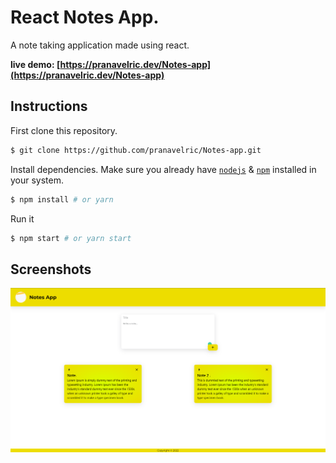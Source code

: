 
# React Notes App.

A note taking application made using react.

**live demo: [https://pranavelric.dev/Notes-app](https://pranavelric.dev/Notes-app)**


## Instructions

First clone this repository.
```bash
$ git clone https://github.com/pranavelric/Notes-app.git
```

Install dependencies. Make sure you already have [`nodejs`](https://nodejs.org/en/) & [`npm`](https://www.npmjs.com/) installed in your system.
```bash
$ npm install # or yarn
```

Run it
```bash
$ npm start # or yarn start
```

## Screenshots

![React Noteso App](./ss/1.png)


